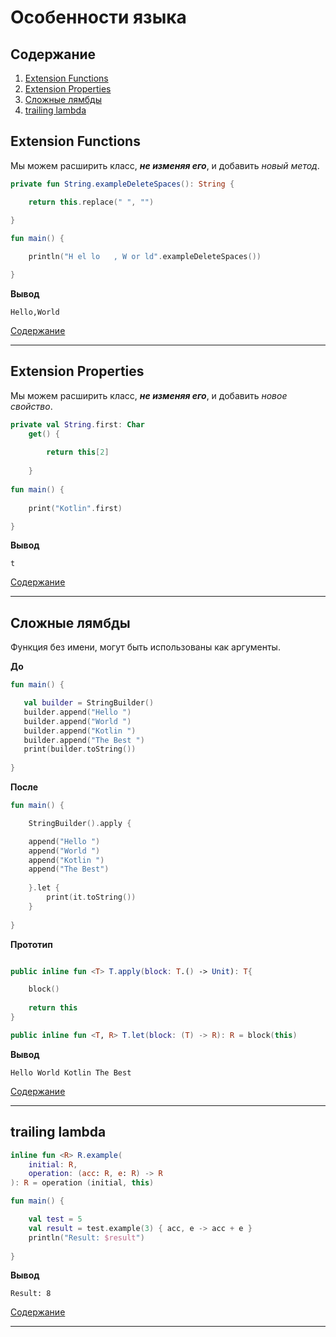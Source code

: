 # Особенности языка
## Содержание

1. [Extension Functions](#extension-functions)
2. [Extension Properties](#extension-properties)
3. [Сложные лямбды](#Сложные-лямбды)
4. [trailing lambda](#trailing-lambda)

## Extension Functions
Мы можем расширить класс, ***не изменяя его***, и добавить _новый метод_.

```kotlin
private fun String.exampleDeleteSpaces(): String {

    return this.replace(" ", "")
    
}

fun main() {

    println("H el lo   , W or ld".exampleDeleteSpaces()) 

} 
```
**Вывод**
```
Hello,World
```
[Содержание](#содержание)

____

## Extension Properties
Мы можем расширить класс, ***не изменяя его***, и добавить _новое свойство_.

```kotlin
private val String.first: Char
    get() {
        
        return this[2]
        
    }
        
fun main() {
        
    print("Kotlin".first)

} 
```
**Вывод**
```
t
```
[Содержание](#содержание)

____

## Сложные лямбды
Функция без имени, могут быть использованы как аргументы.

**До**
 ```kotlin
fun main() {

    val builder = StringBuilder()
    builder.append("Hello ")
    builder.append("World ")
    builder.append("Kotlin ")
    builder.append("The Best ")
    print(builder.toString())
    
}
 ```
 
**После**
```kotlin
fun main() {

    StringBuilder().apply {

    append("Hello ")
    append("World ")
    append("Kotlin ")
    append("The Best")
    
    }.let {
        print(it.toString())
    }
    
}
```
**Прототип**
```kotlin

public inline fun <T> T.apply(block: T.() -> Unit): T{

    block()
    
    return this
}

public inline fun <T, R> T.let(block: (T) -> R): R = block(this)

```
**Вывод**
```
Hello World Kotlin The Best
```
[Содержание](#содержание)

____

## trailing lambda


```kotlin
inline fun <R> R.example(
    initial: R,
    operation: (acc: R, e: R) -> R
): R = operation (initial, this)

fun main() {

    val test = 5
    val result = test.example(3) { acc, e -> acc + e }
    println("Result: $result")
    
}
```
**Вывод**
```
Result: 8
```
[Содержание](#содержание)

____

## 
